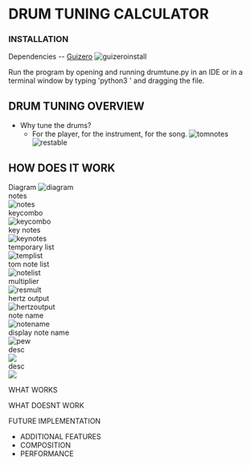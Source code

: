 # DRUM TUNING CALCULATOR

### INSTALLATION

Dependencies -- [Guizero](https://lawsie.github.io/guizero/)
![guizeroinstall](/images/guizeroinstall.png)

Run the program by opening and running drumtune.py in an IDE or in a terminal window by typing 'python3 ' and dragging the file.

## DRUM TUNING OVERVIEW
- Why tune the drums?
  - For the player, for the instrument, for the song.
![tomnotes](/images/tomsizenotes.png)
![restable](/images/restable.png)



## HOW DOES IT WORK
Diagram
![diagram](/images/diagram.png)<br/>
notes <br/>
![notes](/images/notes.png)<br/>
keycombo <br/>
![keycombo](/images/keycombo.png)<br/>
key notes <br/>
![keynotes](/images/keynotes.png)<br/>
temporary list <br/>
![templist](/images/templist.png)<br/>
tom note list <br/>
![notelist](/images/notelist.png)<br/>
multiplier <br/>
![resmult](/images/resmult.png)<br/>
hertz output <br/>
![hertzoutput](/images/hertzoutput.png)<br/>
note name <br/>
![notename](/images/notename.png)<br/>
display note name <br/>
![pew](/images/pew.png)<br/>
desc <br/>
![](/images/.png)<br/>
desc <br/>
![](/images/.png)<br/>

WHAT WORKS

WHAT DOESNT WORK

FUTURE IMPLEMENTATION
- ADDITIONAL FEATURES
- COMPOSITION
- PERFORMANCE
